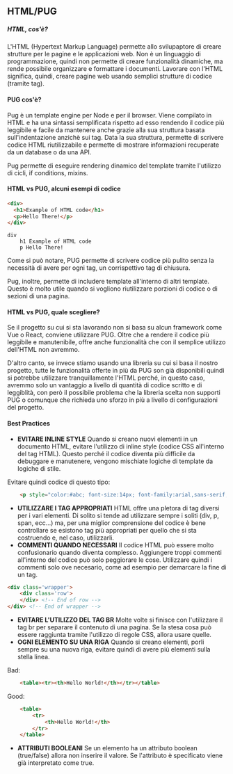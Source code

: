 ## HTML/PUG

##### HTML, cos'è?

L'HTML (Hypertext Markup Language) permette allo svilupaptore di creare strutture per le pagine e le applicazioni web.
Non è un linguaggio di programmazione, quindi non permette di creare funzionalità dinamiche, ma rende possibile organizzare e formattare i documenti.
Lavorare con l'HTML significa, quindi, creare pagine web usando semplici strutture di codice (tramite tag).

#### PUG cos'è?
Pug è un template engine per Node e per il browser. Viene compilato in HTML e ha una sintassi semplificata rispetto ad esso rendendo il codice più leggibile e facile da mantenere anche grazie alla sua struttura basata sull'indentazione anzichè sui tag.
Data la sua struttura, permette di scrivere codice HTML riutilizzabile e permette di mostrare informazioni recuperate da un database o da una API.

Pug permette di eseguire rendering dinamico del template tramite l'utilizzo di cicli, if conditions, mixins.

#### HTML vs PUG, alcuni esempi di codice

```html
<div>
  <h1>Example of HTML code</h1>
  <p>Hello There!</p>
</div>
```

```pug
div
	h1 Example of HTML code
	p Hello There!
```

Come si può notare, PUG permette di scrivere codice più pulito senza la necessità di avere per ogni tag, un corrispettivo tag di chiusura.

Pug, inoltre, permette di includere template all'interno di altri template. Questo è molto utile quando si vogliono riutilizzare porzioni di codice o di sezioni di una pagina.

#### HTML vs PUG, quale scegliere?
Se il progetto su cui si sta lavorando non si basa su alcun framework come Vue o React, conviene utilizzare PUG. Oltre che a rendere il codice più leggibile e manutenibile, offre anche funzionalità che con il semplice utilizzo dell'HTML non avremmo.

D'altro canto, se invece stiamo usando una libreria su cui si basa il nostro progetto, tutte le funzionalità offerte in più da PUG son già disponibili quindi si potrebbe utilizzare tranquillamente l'HTML perché, in questo caso, avremmo solo un vantaggio a livello di quantità di codice scritto e di leggiblità, con però il possibile problema che la libreria scelta non supporti PUG o comunque che richieda uno sforzo in più a livello di configurazioni del progetto.

#### Best Practices
* **EVITARE INLINE STYLE** Quando si creano nuovi elementi in un documento HTML, evitare l'utilizzo di inline style (codice CSS all'interno del tag HTML). Questo perché il codice diventa più difficile da debuggare e manutenere, vengono mischiate logiche di template da logiche di stile.

Evitare quindi codice di questo tipo:

```html
    <p style="color:#abc; font-size:14px; font-family:arial,sans-serif;"></p>
```
* **UTILIZZARE I TAG APPROPRIATI** HTML offre una pletora di tag diversi per i vari elementi. Di solito si tende ad utilizzare sempre i soliti (div, p, span, ecc...) ma, per una miglior comprensione del codice è bene controllare se esistono tag più appropriati per quello che si sta costruendo e, nel caso, utilizzarli.
* **COMMENTI QUANDO NECESSARI** Il codice HTML può essere molto confusionario quando diventa complesso. Aggiungere troppi commenti all'interno del codice può solo peggiorare le cose.
Utilizzare quindi i commenti solo ove necesario, come ad esempio per demarcare la fine di un tag.

```html
<div class='wrapper'>
    <div class='row'>
    </div> <!-- End of row -->
</div> <!-- End of wrapper --> 
```
* **EVITARE L'UTILIZZO DEL TAG BR** Molte volte si finisce con l'utilizzare il tag br per separare il contenuto di una pagina. Se la stesa cosa può essere raggiunta tramite l'utilizzo di regole CSS, allora usare quelle.
* **OGNI ELEMENTO SU UNA RIGA** Quando si creano elementi, porli sempre su una nuova riga, evitare quindi di avere più elementi sulla stella linea.

Bad:
```html
    <table><tr><th>Hello World!</th></tr></table>
```
Good:
```html
    <table>
        <tr>
            <th>Hello World!</th>
        </tr>
    </table>
```

* **ATTRIBUTI BOOLEANI** Se un elemento ha un attributo boolean (true/false) allora non inserire il valore. Se l'attributo è specificato viene già interpretato come true.